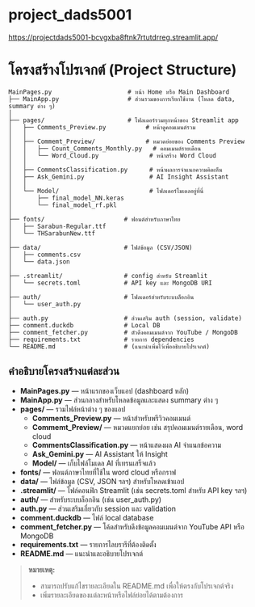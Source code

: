 # project_dads5001


https://projectdads5001-bcvgxba8ftnk7rtutdrreg.streamlit.app/ 

# โครงสร้างโปรเจกต์ (Project Structure)

```plaintext
MainPages.py                     # หน้า Home หรือ Main Dashboard
├── MainApp.py                   # ส่วนรวมของการเรียกใช้งาน (โหลด data, summary ต่าง ๆ)
│
├── pages/                       # โฟลเดอร์รวมทุกหน้าของ Streamlit app
│   ├── Comments_Preview.py           # หน้าดูคอมเมนต์รวม
│   │
│   ├── Commemt_Preview/              # หมวดย่อยของ Comments Preview
│   │   ├── Count_Comments_Monthly.py   # คอมเมนต์รายเดือน
│   │   └── Word_Cloud.py              # หน้าสร้าง Word Cloud
│   │
│   ├── CommentsClassification.py      # หน้าผลการจำแนกความคิดเห็น
│   ├── Ask_Gemini.py                  # AI Insight Assistant
│   │
│   └── Model/                         # โฟลเดอร์โมเดลอยู่ที่นี่
│       ├── final_model_NN.keras
│       └── final_model_rf.pkl
│
├── fonts/                      # ฟอนต์สำหรับภาษาไทย
│   ├── Sarabun-Regular.ttf
│   └── THSarabunNew.ttf
│
├── data/                       # ไฟล์ข้อมูล (CSV/JSON)
│   ├── comments.csv
│   └── data.json
│
├── .streamlit/                 # config สำหรับ Streamlit
│   └── secrets.toml            # API key และ MongoDB URI
│
├── auth/                       # โฟลเดอร์สำหรับระบบล็อกอิน
│   └── user_auth.py
│
├── auth.py                     # ส่วนเสริม auth (session, validate)
├── comment.duckdb              # Local DB
├── comment_fetcher.py          # ตัวดึงคอมเมนต์จาก YouTube / MongoDB
├── requirements.txt            # รายการ dependencies
└── README.md                   # (แนะนำเพิ่มไว้เพื่ออธิบายโปรเจกต์)
```

## คำอธิบายโครงสร้างแต่ละส่วน

- **MainPages.py** — หน้าแรกของเว็บแอป (dashboard หลัก)
- **MainApp.py** — ส่วนกลางสำหรับโหลดข้อมูลและแสดง summary ต่าง ๆ
- **pages/** — รวมไฟล์หน้าต่าง ๆ ของแอป
  - **Comments_Preview.py** — หน้าสำหรับพรีวิวคอมเมนต์
  - **Commemt_Preview/** — หมวดแยกย่อย เช่น สรุปคอมเมนต์รายเดือน, word cloud
  - **CommentsClassification.py** — หน้าแสดงผล AI จำแนกข้อความ
  - **Ask_Gemini.py** — AI Assistant ให้ Insight
  - **Model/** — เก็บไฟล์โมเดล AI ที่เทรนเสร็จแล้ว
- **fonts/** — ฟอนต์ภาษาไทยที่ใช้ใน word cloud หรือกราฟ
- **data/** — ไฟล์ข้อมูล (CSV, JSON ฯลฯ) สำหรับโหลดเข้าแอป
- **.streamlit/** — ไฟล์คอนฟิก Streamlit (เช่น secrets.toml สำหรับ API key ฯลฯ)
- **auth/** — สำหรับระบบล็อกอิน (เช่น user_auth.py)
- **auth.py** — ส่วนเสริมเกี่ยวกับ session และ validation
- **comment.duckdb** — ไฟล์ local database
- **comment_fetcher.py** — โค้ดสำหรับดึงข้อมูลคอมเมนต์จาก YouTube API หรือ MongoDB
- **requirements.txt** — รายการไลบรารีที่ต้องติดตั้ง
- **README.md** — แนะนำและอธิบายโปรเจกต์

> **หมายเหตุ:**  
> - สามารถปรับแก้ไขรายละเอียดใน README.md เพื่อให้ตรงกับโปรเจกต์จริง  
> - เพิ่มรายละเอียดของแต่ละหน้าหรือไฟล์ย่อยได้ตามต้องการ
